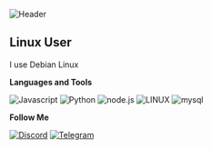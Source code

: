 ![Header](https://share.creavite.co/tQIQUiie2ocvfiYo.gif)
## Linux User
I use Debian Linux 

**Languages and Tools**

![Javascript](https://img.shields.io/badge/-Javascript-090909?style=for-the-badge&logo=javascript)
![Python](https://img.shields.io/badge/-python-090909?style=for-the-badge&logo=python)
![node.js](https://img.shields.io/badge/-node.js-090909?style=for-the-badge&logo=node.js)
![LINUX](https://img.shields.io/badge/-linux-090909?style=for-the-badge&logo=linux)
![mysql](https://img.shields.io/badge/-mysql-090909?style=for-the-badge&logo=SQL)

**Follow  Me**

[![Discord](https://img.shields.io/badge/-discord-090909?style=for-the-badge&logo=Discord)](https://discord.gg/qPJKN3TPF6)
[![Telegram](https://img.shields.io/badge/-telegram-090909?style=for-the-badge&logo=telegram)](https://t.me/Linuxlink_offical)
